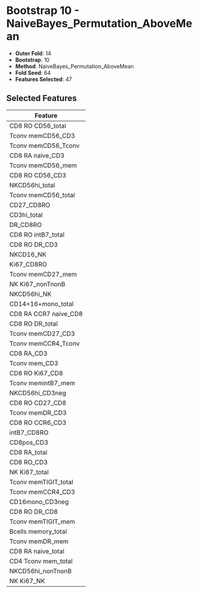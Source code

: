 # Bootstrap 10 - NaiveBayes_Permutation_AboveMean

- **Outer Fold**: 14
- **Bootstrap**: 10
- **Method**: NaiveBayes_Permutation_AboveMean
- **Fold Seed**: 64
- **Features Selected**: 47

## Selected Features

| Feature |
|---------|
| CD8 RO CD56_total |
| Tconv memCD56_CD3 |
| Tconv memCD56_Tconv |
| CD8 RA naive_CD3 |
| Tconv memCD56_mem |
| CD8 RO CD56_CD3 |
| NKCD56hi_total |
| Tconv memCD56_total |
| CD27_CD8RO |
| CD3hi_total |
| DR_CD8RO |
| CD8 RO intB7_total |
| CD8 RO DR_CD3 |
| NKCD16_NK |
| Ki67_CD8RO |
| Tconv memCD27_mem |
| NK Ki67_nonTnonB |
| NKCD56hi_NK |
| CD14+16+mono_total |
| CD8 RA CCR7 naive_CD8 |
| CD8 RO DR_total |
| Tconv memCD27_CD3 |
| Tconv memCCR4_Tconv |
| CD8 RA_CD3 |
| Tconv mem_CD3 |
| CD8 RO Ki67_CD8 |
| Tconv memintB7_mem |
| NKCD56hi_CD3neg |
| CD8 RO CD27_CD8 |
| Tconv memDR_CD3 |
| CD8 RO CCR6_CD3 |
| intB7_CD8RO |
| CD8pos_CD3 |
| CD8 RA_total |
| CD8 RO_CD3 |
| NK Ki67_total |
| Tconv memTIGIT_total |
| Tconv memCCR4_CD3 |
| CD16mono_CD3neg |
| CD8 RO DR_CD8 |
| Tconv memTIGIT_mem |
| Bcells memory_total |
| Tconv memDR_mem |
| CD8 RA naive_total |
| CD4 Tconv mem_total |
| NKCD56hi_nonTnonB |
| NK Ki67_NK |
